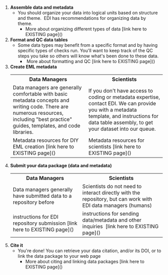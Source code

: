 <ol>
 	<li><strong>Assemble data and metadata </strong>
<ul>
 	<li style="text-align: left;"><span style="font-weight: 400;">You should organize your data into logical units based on structure and theme.  EDI has recommendations for organizing data by theme. </span>
<ul>
 	<li>More about organizing different types of data [link here to EXISTING page]()</li>
</ul>
</li>
</ul>
</li>
 	<li><strong>Format and QC data tables</strong>
<ul>
 	<li><span style="font-weight: 400;">Some data types may benefit from a specific format and by having specific types of checks run. You'll want to keep track of the QC steps you take so others will know what's been done to these data. </span>
<ul>
 	<li> More about formatting and QC [link here to EXISTING page]() </li>
</ul>
</li>
</ul>
</li>
 	<li><strong>Create EML metadata</strong>
<table>
<tbody>
<tr>
<th>Data Managers</th>
<th>Scientists</th>
</tr>
<tr>
<td>Data managers are generally comfortable with basic metadata concepts and writing code. There are numerous resources, including "best practice" guides, templates, and code libraries.</td>
<td>If you don't have access to coding or metadata expertise, contact EDI. We can provide you with a metadata template, and instructions for data table assembly, to get your dataset into our queue.</td>
</tr>
<tr>
<td>Metadata resources for DIY EML creation [link here to EXISTING page]()</td>
<td>Metadata resources for scientists [link here to EXISTING page]()</td>
</tr>
</tbody>
</table>
</li>
 	<li><strong>Submit your data package (data and metadata)</strong>
<table>
<tbody>
<tr>
<th>Data Managers</th>
<th>Scientists</th>
</tr>
<tr>
<td>Data managers generally have submitted data to a repository before</td>
<td>Scientists do not need to interact directly with the repository, but can work with EDI data managers (humans)</td>
</tr>
<tr>
<td>instructions for EDI repository submission [link here to EXISTING page]()</td>
<td>instructions for sending data/metadata and other inquiries  [link here to EXISTING page]()</td>
</tr>
</tbody>
</table>
</li>
 	<li><strong>Cite it</strong>
<ul>
 	<li>You're done! You can retrieve your data citation, and/or its DOI, or to link the data package to your web page
<ul>
 	<li>More about citing and linking data packages [link here to EXISTING page]()</li>
</ul>
</li>
</ul>
</li>
</ol>
